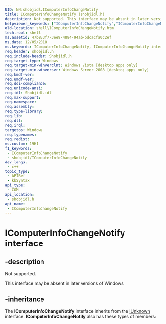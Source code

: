 ```yaml
---
UID: NN:shobjidl.IComputerInfoChangeNotify
title: IComputerInfoChangeNotify (shobjidl.h)
description: Not supported. This interface may be absent in later versions of Windows.
helpviewer_keywords: ["IComputerInfoChangeNotify","IComputerInfoChangeNotify interface [Windows Shell]","IComputerInfoChangeNotify interface [Windows Shell]","described","_shell_IComputerInfoChangeNotify","shell.IComputerInfoChangeNotify","shobjidl/IComputerInfoChangeNotify"]
old-location: shell\IComputerInfoChangeNotify.htm
tech.root: shell
ms.assetid: 47b853f7-3ee9-4884-94ab-bdcacfa0c2ef
ms.date: 12/05/2018
ms.keywords: IComputerInfoChangeNotify, IComputerInfoChangeNotify interface [Windows Shell], IComputerInfoChangeNotify interface [Windows Shell],described, _shell_IComputerInfoChangeNotify, shell.IComputerInfoChangeNotify, shobjidl/IComputerInfoChangeNotify
req.header: shobjidl.h
req.include-header: Shobjidl.h
req.target-type: Windows
req.target-min-winverclnt: Windows Vista [desktop apps only]
req.target-min-winversvr: Windows Server 2008 [desktop apps only]
req.kmdf-ver: 
req.umdf-ver: 
req.ddi-compliance: 
req.unicode-ansi: 
req.idl: Shobjidl.idl
req.max-support: 
req.namespace: 
req.assembly: 
req.type-library: 
req.lib: 
req.dll: 
req.irql: 
targetos: Windows
req.typenames: 
req.redist: 
ms.custom: 19H1
f1_keywords:
 - IComputerInfoChangeNotify
 - shobjidl/IComputerInfoChangeNotify
dev_langs:
 - c++
topic_type:
 - APIRef
 - kbSyntax
api_type:
 - COM
api_location:
 - shobjidl.h
api_name:
 - IComputerInfoChangeNotify
---
```


# IComputerInfoChangeNotify interface


## -description

Not supported.

 This interface may be absent in later versions of Windows.

## -inheritance

The <b>IComputerInfoChangeNotify</b> interface inherits from the <a href="/windows/desktop/api/unknwn/nn-unknwn-iunknown">IUnknown</a> interface. <b>IComputerInfoChangeNotify</b> also has these types of members:


